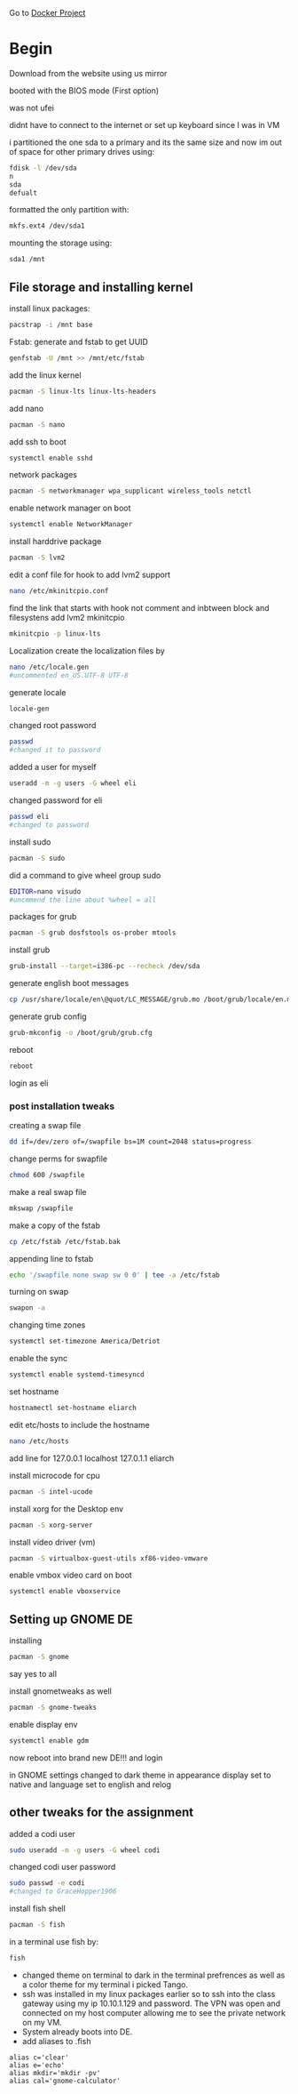 Go to [Docker Project](DockerProject2.md)

# Begin
Download from the website using us mirror

booted with the BIOS mode (First option)

was not ufei

didnt have to connect to the internet or set up keyboard since I was in VM

i partitioned the one sda to a primary and its the same size and now im out of space for other primary
drives using:
```bash
fdisk -l /dev/sda
n
sda
defualt
```

formatted the only partition with:
```bash
mkfs.ext4 /dev/sda1 
```
 
mounting the storage using:
```bash
sda1 /mnt
```
## File storage and installing kernel
install linux packages:
```bash
pacstrap -i /mnt base
```  
Fstab: generate and fstab to get UUID
```bash
genfstab -U /mnt >> /mnt/etc/fstab
```
add the linux kernel
```bash
pacman -S linux-lts linux-lts-headers
```
add nano
```bash
pacman -S nano
```
add ssh to boot
```bash
systemctl enable sshd
```
network packages
```bash
pacman -S networkmanager wpa_supplicant wireless_tools netctl
```
enable network manager on boot
```bash
systemctl enable NetworkManager
```
install harddrive package
```bash
pacman -S lvm2
```
edit a conf file for hook to add lvm2 support
```bash
nano /etc/mkinitcpio.conf
```
find the link that starts with hook not comment and inbtween block and filesystens add lvm2
mkinitcpio 
```bash
mkinitcpio -p linux-lts
```

Localization create the localization files by  
```bash
nano /etc/locale.gen
#uncommented en_US.UTF-8 UTF-8 
```
generate locale
```bash
locale-gen
```
changed root password
```bash
passwd
#changed it to password 
```
added a user for myself
```bash
useradd -m -g users -G wheel eli
```
changed password for eli
```bash
passwd eli
#changed to password
```
install sudo 
```bash
pacman -S sudo
```
did a command to give wheel group sudo
```bash
EDITOR=nano visudo
#uncmmend the line about %wheel = all
```

packages for grub
```bash
pacman -S grub dosfstools os-prober mtools
```
install grub
```bash
grub-install --target=i386-pc --recheck /dev/sda
```
generate english boot messages
```bash
cp /usr/share/locale/en\@quot/LC_MESSAGE/grub.mo /boot/grub/locale/en.mo
```
generate grub config
```bash
grub-mkconfig -o /boot/grub/grub.cfg
```
reboot
```bash
reboot
```

login as eli 

### post installation tweaks
creating a swap file
```bash
dd if=/dev/zero of=/swapfile bs=1M count=2048 status=progress
```
change perms for swapfile
```bash
chmod 600 /swapfile
```
make a real swap file
```bash
mkswap /swapfile
```
make a copy of the fstab
```bash
cp /etc/fstab /etc/fstab.bak
```
appending line to fstab
```bash
echo '/swapfile none swap sw 0 0' | tee -a /etc/fstab 
```
turning on swap
```bash
swapon -a
```
changing time zones
```bash
systemctl set-timezone America/Detriot
```
enable the sync
```bash
systemctl enable systemd-timesyncd
```
set hostname
```bash
hostnamectl set-hostname eliarch
```
edit etc/hosts to include the hostname
```bash
nano /etc/hosts
```
add line for
127.0.0.1 localhost
127.0.1.1 eliarch

install microcode for cpu
```bash
pacman -S intel-ucode
```

install xorg for the Desktop env
```bash
pacman -S xorg-server
```
install video driver (vm)
```bash
pacman -S virtualbox-guest-utils xf86-video-vmware
```
enable vmbox video card on boot
```bash
systemctl enable vboxservice
```

## Setting up GNOME DE
installing 
```bash
pacman -S gnome
```
say yes to all

install gnometweaks as well
```bash
pacman -S gnome-tweaks
```
enable display env
```bash
systemctl enable gdm
```
now reboot into brand new DE!!!
and login

in GNOME
settings changed to dark theme in appearance
display set to native
and language set to english and relog

## other tweaks for the assignment 
added a codi user
```bash
sudo useradd -m -g users -G wheel codi
```
changed codi user password
```bash
sudo passwd -e codi
#changed to GraceHopper1906
```
install fish shell
```bash
pacman -S fish
```
in a terminal use fish by:
```bash
fish
```
- changed theme on terminal to dark in the terminal prefrences as well as a color theme for my terminal i picked Tango.
- ssh was installed in my linux packages earlier so to ssh into the class gateway using my ip 10.10.1.129 and password. The VPN was open and connected on my host computer allowing me to see the private network on my VM.
- System already boots into DE.
- add aliases to .fish
```fish
alias c='clear'
alias e='echo'
alias mkdir='mkdir -pv'
alias cal='gnome-calculator'
```
